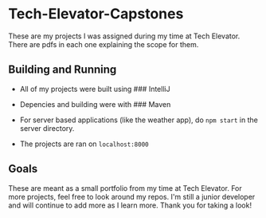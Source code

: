 # Tech-Elevator-Capstones
These are my projects I was assigned during my time at Tech Elevator.
There are pdfs in each one explaining the scope for them.

## Building and Running
- All of my projects were built using ### IntelliJ
- Depencies and building were with ### Maven
- For server based applications (like the weather app), do ```npm start``` in the server directory.

- The projects are ran on ```localhost:8000```

## Goals

These are meant as a small portfolio from my time at Tech Elevator.
For more projects, feel free to look around my repos. I'm still
a junior developer and will continue to add more as I learn more.
Thank you for taking a look!
